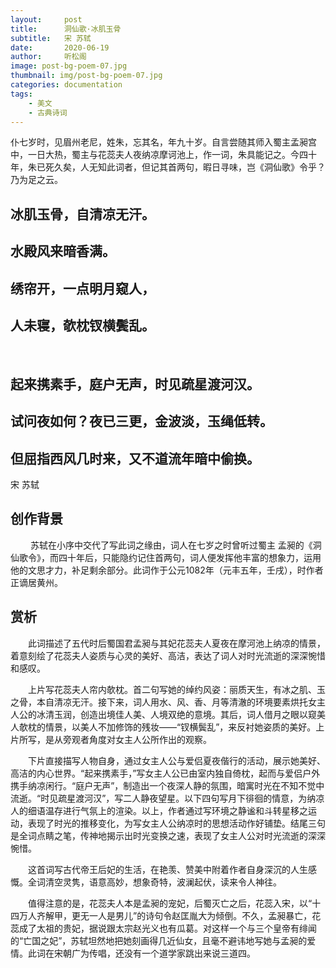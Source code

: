 ```yaml
---
layout:     post
title:      洞仙歌·冰肌玉骨
subtitle:   宋 苏轼
date:       2020-06-19
author:     听松阁
image: post-bg-poem-07.jpg
thumbnail: img/post-bg-poem-07.jpg
categories: documentation
tags:
    - 美文
    - 古典诗词
---
```


仆七岁时，见眉州老尼，姓朱，忘其名，年九十岁。自言尝随其师入蜀主孟昶宫中，一日大热，蜀主与花蕊夫人夜纳凉摩诃池上，作一词，朱具能记之。今四十年，朱已死久矣，人无知此词者，但记其首两句，暇日寻味，岂《洞仙歌》令乎？乃为足之云。


## 冰肌玉骨，自清凉无汗。
## 水殿风来暗香满。
## 绣帘开，一点明月窥人，
## 人未寝，欹枕钗横鬓乱。
&nbsp;
## 起来携素手，庭户无声，时见疏星渡河汉。
## 试问夜如何？夜已三更，金波淡，玉绳低转。
## 但屈指西风几时来，又不道流年暗中偷换。

宋 苏轼

## 创作背景

　　 苏轼在小序中交代了写此词之缘由，词人在七岁之时曾听过蜀主 孟昶的《洞仙歌令》，而四十年后，只能隐约记住首两句，词人便发挥他丰富的想象力，运用他的文思才力，补足剩余部分。此词作于公元1082年（元丰五年，壬戌），时作者正谪居黄州。 





## 赏析

　　此词描述了五代时后蜀国君孟昶与其妃花蕊夫人夏夜在摩河池上纳凉的情景，着意刻绘了花蕊夫人姿质与心灵的美好、高洁，表达了词人对时光流逝的深深惋惜和感叹。

　　上片写花蕊夫人帘内欹枕。首二句写她的绰约风姿：丽质天生，有冰之肌、玉之骨，本自清凉无汗。接下来，词人用水、风、香、月等清澈的环境要素烘托女主人公的冰清玉润，创造出境佳人美、人境双绝的意境。其后，词人借月之眼以窥美人欹枕的情景，以美人不加修饰的残妆——“钗横鬓乱”，来反衬她姿质的美好。上片所写，是从旁观者角度对女主人公所作出的观察。

　　下片直接描写人物自身，通过女主人公与爱侣夏夜偕行的活动，展示她美好、高洁的内心世界。“起来携素手，”写女主人公已由室内独自倚枕，起而与爱侣户外携手纳凉闲行。“庭户无声”，制造出一个夜深人静的氛围，暗寓时光在不知不觉中流逝。“时见疏星渡河汉”，写二人静夜望星。以下四句写月下徘徊的情意，为纳凉人的细语温存进行气氛上的渲染。以上，作者通过写环境之静谧和斗转星移之运动，表现了时光的推移变化，为写女主人公纳凉时的思想活动作好铺垫。结尾三句是全词点睛之笔，传神地揭示出时光变换之速，表现了女主人公对时光流逝的深深惋惜。

　　这首词写古代帝王后妃的生活，在艳羡、赞美中附着作者自身深沉的人生感慨。全词清空灵隽，语意高妙，想象奇特，波澜起伏，读来令人神往。

　　值得注意的是，花蕊夫人本是孟昶的宠妃，后蜀灭亡之后，花蕊入宋，以“十四万人齐解甲，更无一人是男儿”的诗句令赵匡胤大为倾倒。不久，孟昶暴亡，花蕊成了太祖的贵妃，据说跟太宗赵光义也有瓜葛。对这样一个与三个皇帝有绯闻的“亡国之妃”，苏轼坦然地把她刻画得几近仙女，且毫不避讳地写她与孟昶的爱情。此词在宋朝广为传唱，还没有一个道学家跳出来说三道四。
